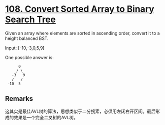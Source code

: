 # [108. Convert Sorted Array to Binary Search Tree](https://leetcode.com/problems/convert-sorted-array-to-binary-search-tree/)

Given an array where elements are sorted in ascending order, convert it to a height balanced BST.

Input: [-10,-3,0,5,9]

One possible answer is:

```
      0
     / \
   -3   9
   /   /
 -10  5
```

## Remarks

这其实是最佳AVL树的算法，思想类似于二分搜索，必须用左闭右开区间。最后形成的效果是一个完全二叉树的AVL树。
